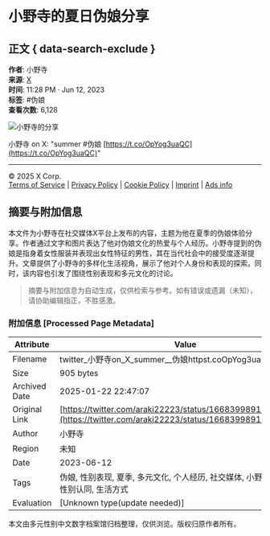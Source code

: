 # 小野寺的夏日伪娘分享

## 正文 { data-search-exclude }


**作者**: 小野寺  
**来源**: [X](https://twitter.com/araki22223/status/1668399891184222208)  
**时间**: 11:28 PM · Jun 12, 2023  
**标签**: #伪娘  
**查看次数**: 6,128  

![小野寺的分享](https://pbs.twimg.com/media/FydY2v6XgAEqeLM?format=jpg&name=900x900)

小野寺 on X: "summer #伪娘 [https://t.co/OpYog3uaQC](https://t.co/OpYog3uaQC)"  

---

© 2025 X Corp.  
[Terms of Service](https://twitter.com/tos) | [Privacy Policy](https://twitter.com/privacy) | [Cookie Policy](https://support.twitter.com/articles/20170514) | [Imprint](https://legal.twitter.com/imprint.html) | [Ads info](https://business.twitter.com/en/help/troubleshooting/how-twitter-ads-work.html?ref=web-twc-ao-gbl-adsinfo&utm_source=twc&utm_medium=web&utm_campaign=ao&utm_content=adsinfo)
<!-- tcd_original_link https://twitter.com/araki22223/status/1668399891184222208 -->


## 摘要与附加信息

<!-- tcd_abstract -->
本文件为小野寺在社交媒体X平台上发布的内容，主题为他在夏季的伪娘体验分享。作者通过文字和图片表达了他对伪娘文化的热爱与个人经历。小野寺提到的伪娘是指身着女性服装并表现出女性特征的男性，其在当代社会中的接受度逐渐提升。文章提供了小野寺的多样化生活视角，展示了他对个人身份和表现的探索。同时，该内容也引发了围绕性别表现和多元文化的讨论。
<!-- tcd_abstract_end -->

> 摘要与附加信息为自动生成，仅供检索与参考。如有错误或遗漏（未知），请协助编辑指正，不胜感激。

### 附加信息 [Processed Page Metadata]

| Attribute       | Value                                  |
|-----------------|----------------------------------------|
| Filename        | twitter_小野寺on_X_summer__伪娘httpst.coOpYog3uaQC__X.md                             |
| Size            | 905 bytes                           |
| Archived Date   | 2025-01-22 22:47:07                             |
| Original Link   | [https://twitter.com/araki22223/status/1668399891184222208](https://twitter.com/araki22223/status/1668399891184222208)                       |
| Author          | 小野寺                               |
| Region          | 未知                               |
| Date            | 2023-06-12                                 |
| Tags            | 伪娘, 性别表现, 夏季, 多元文化, 个人经历, 社交媒体, 小野寺, 身份探索, 性别认同, 生活方式                                 |
| Evaluation            | [Unknown type(update needed)]                                 |
<!-- tcd_table_end -->

本文由多元性别中文数字档案馆归档整理，仅供浏览。版权归原作者所有。
